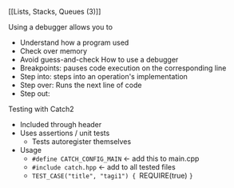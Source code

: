 [[Lists, Stacks, Queues (3)]]


Using a debugger allows you to
- Understand how a program used
- Check over memory
- Avoid guess-and-check
How to use a debugger
- Breakpoints: pauses code execution on the corresponding line
- Step into: steps into an operation's implementation
- Step over: Runs the next line of code
- Step out:

Testing with Catch2
- Included through header
- Uses assertions / unit tests
	- Tests autoregister themselves
- Usage
	- `#define CATCH_CONFIG_MAIN` <- add this to main.cpp
	- `#include catch.hpp` <- add to all tested files
	- `TEST_CASE("title", "tagi1") {
		  `REQUIRE(true)
	  `}`